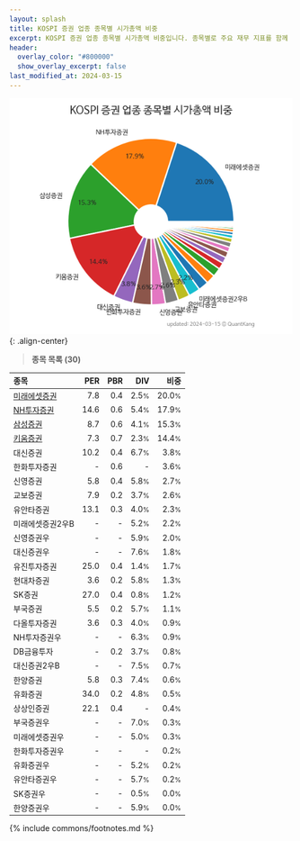 ```yaml
---
layout: splash
title: KOSPI 증권 업종 종목별 시가총액 비중
excerpt: KOSPI 증권 업종 종목별 시가총액 비중입니다. 종목별로 주요 재무 지표를 함께 표시합니다.
header:
  overlay_color: "#800000"
  show_overlay_excerpt: false
last_modified_at: 2024-03-15
---
```



![KOSPI 증권 업종 종목별 시가총액 비중](/stats/sector/images/kospi_업종_증권_종목.png){: .align-center}


> **종목 목록 (30)**<a id="list"></a>

| **종목** | **PER** | **PBR** | **DIV** | **비중** |
| :------- | ------: | ------: | ------: | -------: |
| [미래에셋증권](/006800/) | 7.8 | 0.4 | 2.5<small>%</small> | 20.0<small>%</small> |
| [NH투자증권](/005940/) | 14.6 | 0.6 | 5.4<small>%</small> | 17.9<small>%</small> |
| [삼성증권](/016360/) | 8.7 | 0.6 | 4.1<small>%</small> | 15.3<small>%</small> |
| [키움증권](/039490/) | 7.3 | 0.7 | 2.3<small>%</small> | 14.4<small>%</small> |
| 대신증권 | 10.2 | 0.4 | 6.7<small>%</small> | 3.8<small>%</small> |
| 한화투자증권 | - | 0.6 | - | 3.6<small>%</small> |
| 신영증권 | 5.8 | 0.4 | 5.8<small>%</small> | 2.7<small>%</small> |
| 교보증권 | 7.9 | 0.2 | 3.7<small>%</small> | 2.6<small>%</small> |
| 유안타증권 | 13.1 | 0.3 | 4.0<small>%</small> | 2.3<small>%</small> |
| 미래에셋증권2우B | - | - | 5.2<small>%</small> | 2.2<small>%</small> |
| 신영증권우 | - | - | 5.9<small>%</small> | 2.0<small>%</small> |
| 대신증권우 | - | - | 7.6<small>%</small> | 1.8<small>%</small> |
| 유진투자증권 | 25.0 | 0.4 | 1.4<small>%</small> | 1.7<small>%</small> |
| 현대차증권 | 3.6 | 0.2 | 5.8<small>%</small> | 1.3<small>%</small> |
| SK증권 | 27.0 | 0.4 | 0.8<small>%</small> | 1.2<small>%</small> |
| 부국증권 | 5.5 | 0.2 | 5.7<small>%</small> | 1.1<small>%</small> |
| 다올투자증권 | 3.6 | 0.3 | 4.0<small>%</small> | 0.9<small>%</small> |
| NH투자증권우 | - | - | 6.3<small>%</small> | 0.9<small>%</small> |
| DB금융투자 | - | 0.2 | 3.7<small>%</small> | 0.8<small>%</small> |
| 대신증권2우B | - | - | 7.5<small>%</small> | 0.7<small>%</small> |
| 한양증권 | 5.8 | 0.3 | 7.4<small>%</small> | 0.6<small>%</small> |
| 유화증권 | 34.0 | 0.2 | 4.8<small>%</small> | 0.5<small>%</small> |
| 상상인증권 | 22.1 | 0.4 | - | 0.4<small>%</small> |
| 부국증권우 | - | - | 7.0<small>%</small> | 0.3<small>%</small> |
| 미래에셋증권우 | - | - | 5.0<small>%</small> | 0.3<small>%</small> |
| 한화투자증권우 | - | - | - | 0.2<small>%</small> |
| 유화증권우 | - | - | 5.2<small>%</small> | 0.2<small>%</small> |
| 유안타증권우 | - | - | 5.7<small>%</small> | 0.2<small>%</small> |
| SK증권우 | - | - | 0.5<small>%</small> | 0.0<small>%</small> |
| 한양증권우 | - | - | 5.9<small>%</small> | 0.0<small>%</small> |

{% include commons/footnotes.md %}